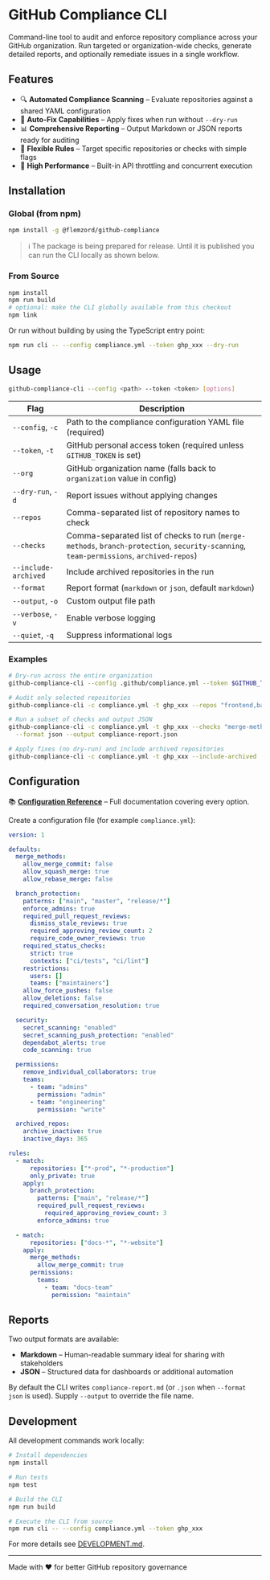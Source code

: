 # GitHub Compliance CLI

Command-line tool to audit and enforce repository compliance across your GitHub organization. Run targeted or organization-wide checks, generate detailed reports, and optionally remediate issues in a single workflow.

## Features

- 🔍 **Automated Compliance Scanning** – Evaluate repositories against a shared YAML configuration
- 🔧 **Auto-Fix Capabilities** – Apply fixes when run without `--dry-run`
- 📊 **Comprehensive Reporting** – Output Markdown or JSON reports ready for auditing
- 🎯 **Flexible Rules** – Target specific repositories or checks with simple flags
- 🚀 **High Performance** – Built-in API throttling and concurrent execution

## Installation

### Global (from npm)

```bash
npm install -g @flemzord/github-compliance
```

> ℹ️ The package is being prepared for release. Until it is published you can run the CLI locally as shown below.

### From Source

```bash
npm install
npm run build
# optional: make the CLI globally available from this checkout
npm link
```

Or run without building by using the TypeScript entry point:

```bash
npm run cli -- --config compliance.yml --token ghp_xxx --dry-run
```

## Usage

```bash
github-compliance-cli --config <path> --token <token> [options]
```

| Flag | Description |
|------|-------------|
| `--config`, `-c` | Path to the compliance configuration YAML file (required) |
| `--token`, `-t` | GitHub personal access token (required unless `GITHUB_TOKEN` is set) |
| `--org` | GitHub organization name (falls back to `organization` value in config) |
| `--dry-run`, `-d` | Report issues without applying changes |
| `--repos` | Comma-separated list of repository names to check |
| `--checks` | Comma-separated list of checks to run (`merge-methods`, `branch-protection`, `security-scanning`, `team-permissions`, `archived-repos`) |
| `--include-archived` | Include archived repositories in the run |
| `--format` | Report format (`markdown` or `json`, default `markdown`) |
| `--output`, `-o` | Custom output file path |
| `--verbose`, `-v` | Enable verbose logging |
| `--quiet`, `-q` | Suppress informational logs |

### Examples

```bash
# Dry-run across the entire organization
github-compliance-cli --config .github/compliance.yml --token $GITHUB_TOKEN --dry-run

# Audit only selected repositories
github-compliance-cli -c compliance.yml -t ghp_xxx --repos "frontend,backend"

# Run a subset of checks and output JSON
github-compliance-cli -c compliance.yml -t ghp_xxx --checks "merge-methods,security-scanning" \
  --format json --output compliance-report.json

# Apply fixes (no dry-run) and include archived repositories
github-compliance-cli -c compliance.yml -t ghp_xxx --include-archived
```

## Configuration

📚 **[Configuration Reference](./docs/configuration-reference.md)** – Full documentation covering every option.

Create a configuration file (for example `compliance.yml`):

```yaml
version: 1

defaults:
  merge_methods:
    allow_merge_commit: false
    allow_squash_merge: true
    allow_rebase_merge: false

  branch_protection:
    patterns: ["main", "master", "release/*"]
    enforce_admins: true
    required_pull_request_reviews:
      dismiss_stale_reviews: true
      required_approving_review_count: 2
      require_code_owner_reviews: true
    required_status_checks:
      strict: true
      contexts: ["ci/tests", "ci/lint"]
    restrictions:
      users: []
      teams: ["maintainers"]
    allow_force_pushes: false
    allow_deletions: false
    required_conversation_resolution: true

  security:
    secret_scanning: "enabled"
    secret_scanning_push_protection: "enabled"
    dependabot_alerts: true
    code_scanning: true

  permissions:
    remove_individual_collaborators: true
    teams:
      - team: "admins"
        permission: "admin"
      - team: "engineering"
        permission: "write"

  archived_repos:
    archive_inactive: true
    inactive_days: 365

rules:
  - match:
      repositories: ["*-prod", "*-production"]
      only_private: true
    apply:
      branch_protection:
        patterns: ["main", "release/*"]
        required_pull_request_reviews:
          required_approving_review_count: 3
        enforce_admins: true

  - match:
      repositories: ["docs-*", "*-website"]
    apply:
      merge_methods:
        allow_merge_commit: true
      permissions:
        teams:
          - team: "docs-team"
            permission: "maintain"
```

## Reports

Two output formats are available:

- **Markdown** – Human-readable summary ideal for sharing with stakeholders
- **JSON** – Structured data for dashboards or additional automation

By default the CLI writes `compliance-report.md` (or `.json` when `--format json` is used). Supply `--output` to override the file name.

## Development

All development commands work locally:

```bash
# Install dependencies
npm install

# Run tests
npm test

# Build the CLI
npm run build

# Execute the CLI from source
npm run cli -- --config compliance.yml --token ghp_xxx
```

For more details see [DEVELOPMENT.md](./DEVELOPMENT.md).

---

Made with ❤️ for better GitHub repository governance